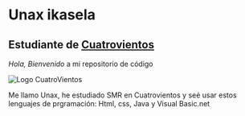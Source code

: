 # Unax ikasela
## Estudiante de [Cuatrovientos](https://Cuatrovientos.org)

_Hola, Bienvenido_ a mi repositorio de código

![Logo CuatroVientos](https://cuatrovientos.org/wp-content/uploads/2025/01/LOGO-CENTRO-INTEGRADO-CUATROVIENTOS-300x115-2.png)

Me llamo Unax, he estudiado SMR en Cuatrovientos y seé usar estos lenguajes de prgramación:
Html, css, Java y Visual Basic.net
